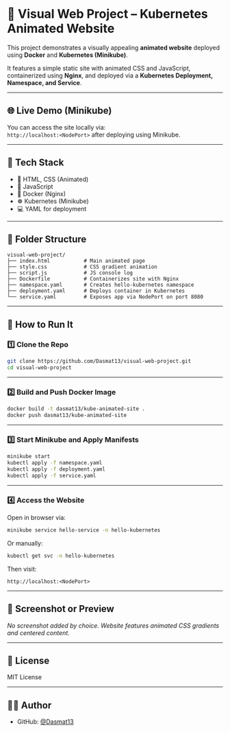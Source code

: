 
# 🚀 Visual Web Project – Kubernetes Animated Website

This project demonstrates a visually appealing **animated website** deployed using **Docker** and **Kubernetes (Minikube)**.

It features a simple static site with animated CSS and JavaScript, containerized using **Nginx**, and deployed via a **Kubernetes Deployment, Namespace, and Service**.

---

## 🌐 Live Demo (Minikube)

You can access the site locally via:  
`http://localhost:<NodePort>` after deploying using Minikube.

---

## 🧱 Tech Stack

- 🧾 HTML, CSS (Animated)
- 🔌 JavaScript
- 🐳 Docker (Nginx)
- ☸️ Kubernetes (Minikube)
- 💻 YAML for deployment

---

## 📁 Folder Structure

```
visual-web-project/
├── index.html           # Main animated page
├── style.css            # CSS gradient animation
├── script.js            # JS console log
├── Dockerfile           # Containerizes site with Nginx
├── namespace.yaml       # Creates hello-kubernetes namespace
├── deployment.yaml      # Deploys container in Kubernetes
└── service.yaml         # Exposes app via NodePort on port 8080
```

---

## 🚀 How to Run It

### 1️⃣ Clone the Repo

```bash
git clone https://github.com/Dasmat13/visual-web-project.git
cd visual-web-project
```

---

### 2️⃣ Build and Push Docker Image

```bash
docker build -t dasmat13/kube-animated-site .
docker push dasmat13/kube-animated-site
```

---

### 3️⃣ Start Minikube and Apply Manifests

```bash
minikube start
kubectl apply -f namespace.yaml
kubectl apply -f deployment.yaml
kubectl apply -f service.yaml
```

---

### 4️⃣ Access the Website

Open in browser via:

```bash
minikube service hello-service -n hello-kubernetes
```

Or manually:

```bash
kubectl get svc -n hello-kubernetes
```

Then visit:

```
http://localhost:<NodePort>
```

---

## 📸 Screenshot or Preview

_No screenshot added by choice. Website features animated CSS gradients and centered content._

---

## 📜 License

MIT License

---

## 🙋‍♂️ Author

- GitHub: [@Dasmat13](https://github.com/Dasmat13)
